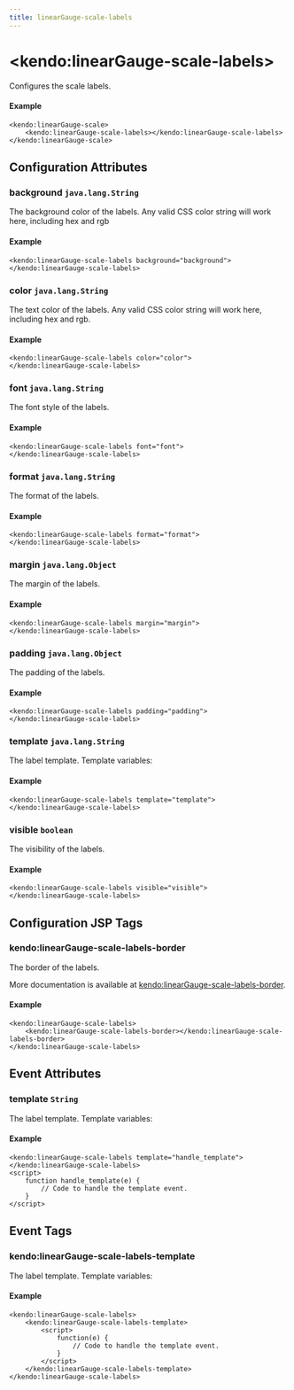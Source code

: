 ```yaml
---
title: linearGauge-scale-labels
---
```


# \<kendo:linearGauge-scale-labels\>

Configures the scale labels.

#### Example
    <kendo:linearGauge-scale>
        <kendo:linearGauge-scale-labels></kendo:linearGauge-scale-labels>
    </kendo:linearGauge-scale>

## Configuration Attributes

### background `java.lang.String`

The background color of the labels.
Any valid CSS color string will work here, including hex and rgb

#### Example
    <kendo:linearGauge-scale-labels background="background">
    </kendo:linearGauge-scale-labels>

### color `java.lang.String`

The text color of the labels.
Any valid CSS color string will work here, including hex and rgb.

#### Example
    <kendo:linearGauge-scale-labels color="color">
    </kendo:linearGauge-scale-labels>

### font `java.lang.String`

The font style of the labels.

#### Example
    <kendo:linearGauge-scale-labels font="font">
    </kendo:linearGauge-scale-labels>

### format `java.lang.String`

The format of the labels.

#### Example
    <kendo:linearGauge-scale-labels format="format">
    </kendo:linearGauge-scale-labels>

### margin `java.lang.Object`

The margin of the labels.

#### Example
    <kendo:linearGauge-scale-labels margin="margin">
    </kendo:linearGauge-scale-labels>

### padding `java.lang.Object`

The padding of the labels.

#### Example
    <kendo:linearGauge-scale-labels padding="padding">
    </kendo:linearGauge-scale-labels>

### template `java.lang.String`

The label template.
Template variables:

#### Example
    <kendo:linearGauge-scale-labels template="template">
    </kendo:linearGauge-scale-labels>

### visible `boolean`

The visibility of the labels.

#### Example
    <kendo:linearGauge-scale-labels visible="visible">
    </kendo:linearGauge-scale-labels>


##  Configuration JSP Tags

### kendo:linearGauge-scale-labels-border

The border of the labels.

More documentation is available at [kendo:linearGauge-scale-labels-border](/kendo-ui/api/wrappers/jsp/lineargauge/scale-labels-border).

#### Example

    <kendo:linearGauge-scale-labels>
        <kendo:linearGauge-scale-labels-border></kendo:linearGauge-scale-labels-border>
    </kendo:linearGauge-scale-labels>


## Event Attributes

### template `String`

The label template.
Template variables:


#### Example
    <kendo:linearGauge-scale-labels template="handle_template">
    </kendo:linearGauge-scale-labels>
    <script>
        function handle_template(e) {
            // Code to handle the template event.
        }
    </script>

## Event Tags

### kendo:linearGauge-scale-labels-template

The label template.
Template variables:


#### Example
    <kendo:linearGauge-scale-labels>
        <kendo:linearGauge-scale-labels-template>
            <script>
                function(e) {
                    // Code to handle the template event.
                }
            </script>
        </kendo:linearGauge-scale-labels-template>
    </kendo:linearGauge-scale-labels>

